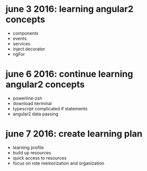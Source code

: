 # june 3 2016: learning angular2 concepts
* components
* events
* services
* inject decorator
* ngFor

# june 6 2016: continue learning angular2 concepts
* powerline-zsh
* download iterminal 
* typescript complicated if statements
* angular2 data passing
 
# june 7 2016: create learning plan
* learning profile
* build up resources
* quick access to resources
* focus on rote memorization and organization





